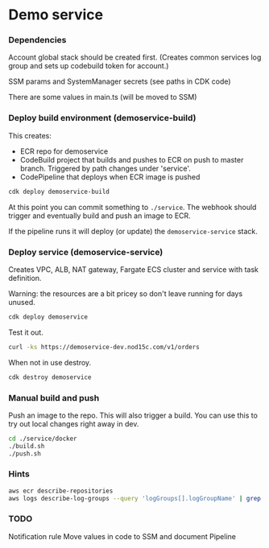 # Demo service

### Dependencies

Account global stack should be created first. (Creates common services log group and sets up codebuild token for account.)

SSM params and SystemManager secrets (see paths in CDK code)

There are some values in main.ts (will be moved to SSM)

### Deploy build environment (demoservice-build)

This creates:

- ECR repo for demoservice
- CodeBuild project that builds and pushes to ECR on push to master branch. Triggered by path changes under 'service'.
- CodePipeline that deploys when ECR image is pushed

```bash
cdk deploy demoservice-build
```

At this point you can commit something to `./service`. The webhook should trigger and eventually build and push an image to ECR.

If the pipeline runs it will deploy (or update) the `demoservice-service` stack.

### Deploy service (demoservice-service)

Creates VPC, ALB, NAT gateway, Fargate ECS cluster and service with task definition.

Warning: the resources are a bit pricey so don't leave running for days unused.

```bash
cdk deploy demoservice
```

Test it out.

```bash
curl -ks https://demoservice-dev.nod15c.com/v1/orders
```

When not in use destroy.

```bash
cdk destroy demoservice
```

### Manual build and push

Push an image to the repo. This will also trigger a build. You can use this to try out local changes right away in dev.

```bash
cd ./service/docker
./build.sh
./push.sh
```

### Hints

```bash
aws ecr describe-repositories
aws logs describe-log-groups --query 'logGroups[].logGroupName' | grep 'services'
```

### TODO

Notification rule
Move values in code to SSM and document
Pipeline
